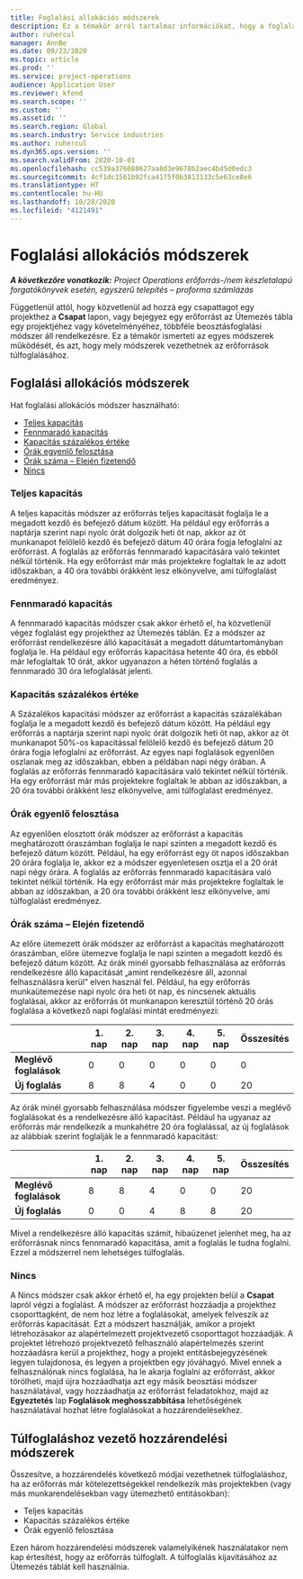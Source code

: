 ```yaml
---
title: Foglalási allokációs módszerek
description: Ez a témakör arról tartalmaz információkat, hogy a foglalási allokációs módszerek hogyan működnek a Project Operations rendszerben.
author: ruhercul
manager: AnnBe
ms.date: 09/23/2020
ms.topic: article
ms.prod: ''
ms.service: project-operations
audience: Application User
ms.reviewer: kfend
ms.search.scope: ''
ms.custom: ''
ms.assetid: ''
ms.search.region: Global
ms.search.industry: Service industries
ms.author: ruhercul
ms.dyn365.ops.version: ''
ms.search.validFrom: 2020-10-01
ms.openlocfilehash: cc539a376088627aa8d3e9678b2aec4bd5d0edc3
ms.sourcegitcommit: 4cf1dc1561b92fca4175f0b3813133c5e63ce8e6
ms.translationtype: HT
ms.contentlocale: hu-HU
ms.lasthandoff: 10/28/2020
ms.locfileid: "4121491"
---
```

# <a name="booking-allocation-methods"></a>Foglalási allokációs módszerek

_**A következőre vonatkozik:** Project Operations erőforrás-/nem készletalapú forgatókönyvek esetén, egyszerű telepítés – proforma számlázás_

Függetlenül attól, hogy közvetlenül ad hozzá egy csapattagot egy projekthez a **Csapat** lapon, vagy bejegyez egy erőforrást az Ütemezés tábla egy projektjéhez vagy követelményéhez, többféle beosztásfoglalási módszer áll rendelkezésre. Ez a témakör ismerteti az egyes módszerek működését, és azt, hogy mely módszerek vezethetnek az erőforrások túlfoglalásához.

## <a name="booking-allocation-methods"></a>Foglalási allokációs módszerek

Hat foglalási allokációs módszer használható:

- [Teljes kapacitás](#full)
- [Fennmaradó kapacitás](#remaining)
- [Kapacitás százalékos értéke](#percentage)
- [Órák egyenlő felosztása](#evenly)
- [Órák száma – Elején fizetendő](#front)
- [Nincs](#none)

### <a name="full-capacity"></a><a name="full"></a>Teljes kapacitás 
A teljes kapacitás módszer az erőforrás teljes kapacitását foglalja le a megadott kezdő és befejező dátum között. Ha például egy erőforrás a naptárja szerint napi nyolc órát dolgozik heti öt nap, akkor az öt munkanapot felölelő kezdő és befejező dátum 40 órára fogja lefoglalni az erőforrást. A foglalás az erőforrás fennmaradó kapacitására való tekintet nélkül történik. Ha egy erőforrást már más projektekre foglaltak le az adott időszakban, a 40 óra további órákként lesz elkönyvelve, ami túlfoglalást eredményez.

### <a name="remaining-capacity"></a><a name="remaining"></a>Fennmaradó kapacitás
A fennmaradó kapacitás módszer csak akkor érhető el, ha közvetlenül végez foglalást egy projekthez az Ütemezés táblán. Ez a módszer az erőforrást rendelkezésre álló kapacitását a megadott dátumtartományban foglalja le. Ha például egy erőforrás kapacitása hetente 40 óra, és ebből már lefoglaltak 10 órát, akkor ugyanazon a héten történő foglalás a fennmaradó 30 óra lefoglalását jelenti.

### <a name="percentage-capacity"></a><a name="percentage"></a>Kapacitás százalékos értéke
A Százalékos kapacitási módszer az erőforrást a kapacitás százalékában foglalja le a megadott kezdő és befejező dátum között. Ha például egy erőforrás a naptárja szerint napi nyolc órát dolgozik heti öt nap, akkor az öt munkanapot 50%-os kapacitással felölelő kezdő és befejező dátum 20 órára fogja lefoglalni az erőforrást. Az egyes napi foglalások egyenlően oszlanak meg az időszakban, ebben a példában napi négy órában. A foglalás az erőforrás fennmaradó kapacitására való tekintet nélkül történik. Ha egy erőforrást már más projektekre foglaltak le abban az időszakban, a 20 óra további órákként lesz elkönyvelve, ami túlfoglalást eredményez.

### <a name="evenly-distribute-hours"></a><a name="evenly"></a>Órák egyenlő felosztása
Az egyenlően elosztott órák módszer az erőforrást a kapacitás meghatározott óraszámban foglalja le napi szinten a megadott kezdő és befejező dátum között. Például, ha egy erőforrást egy öt napos időszakban 20 órára foglalja le, akkor ez a módszer egyenletesen osztja el a 20 órát napi négy órára. A foglalás az erőforrás fennmaradó kapacitására való tekintet nélkül történik. Ha egy erőforrást már más projektekre foglaltak le abban az időszakban, a 20 óra további órákként lesz elkönyvelve, ami túlfoglalást eredményez.

### <a name="front-load-hours"></a><a name="front"></a>Órák száma – Elején fizetendő
Az előre ütemezett órák módszer az erőforrást a kapacitás meghatározott óraszámban, előre ütemezve foglalja le napi szinten a megadott kezdő és befejező dátum között. Az órák minél gyorsabb felhasználása az erőforrás rendelkezésre álló kapacitását „amint rendelkezésre áll, azonnal felhasználásra kerül” elven használ fel. Például, ha egy erőforrás munkaütemezése napi nyolc óra heti öt nap, és nincsenek aktuális foglalásai, akkor az erőforrás öt munkanapon keresztül történő 20 órás foglalása a következő napi foglalási mintát eredményezi: 

|                           |    1. nap    |    2. nap    |    3. nap    |    4. nap    |    5. nap    |    Összesítés    |
|---------------------------|-------------|-------------|-------------|-------------|-------------|-------------|
|    **Meglévő foglalások**    |    0        |    0        |    0        |    0        |    0        |    0        |
|    **Új foglalás**          |    8        |    8        |    4        |    0        |    0        |    20       |

Az órák minél gyorsabb felhasználása módszer figyelembe veszi a meglévő foglalásokat és a rendelkezésre álló kapacitást. Például ha ugyanaz az erőforrás már rendelkezik a munkahétre 20 óra foglalással, az új foglalások az alábbiak szerint foglalják le a fennmaradó kapacitást:

|                     | 1. nap | 2. nap | 3. nap | 4. nap | 5. nap | Összesítés |
|---------------------|-------|-------|-------|-------|-------|-------|
| **Meglévő foglalások** | 8     | 8     | 4     | 0     | 0     | 20    |
| **Új foglalás**       | 0     | 0     | 4     | 8     | 8     | 20    |

Mivel a rendelkezésre álló kapacitás számít, hibaüzenet jelenhet meg, ha az erőforrásnak nincs fennmaradó kapacitása, amit a foglalás le tudna foglalni. Ezzel a módszerrel nem lehetséges túlfoglalás.

### <a name="none"></a><a name="none"></a>Nincs
A Nincs módszer csak akkor érhető el, ha egy projekten belül a **Csapat** lapról végzi a foglalást. A módszer az erőforrást hozzáadja a projekthez csoporttagként, de nem hoz létre a foglalásokat, amelyek felveszik az erőforrás kapacitását. Ezt a módszert használják, amikor a projekt létrehozásakor az alapértelmezett projektvezető csoporttagot hozzáadják. A projektet létrehozó projektvezető felhasználó alapértelmezés szerint hozzáadásra kerül a projekthez, hogy a projekt entitásbejegyzésének legyen tulajdonosa, és legyen a projektben egy jóváhagyó. Mivel ennek a felhasználónak nincs foglalása, ha le akarja foglalni az erőforrást, akkor törölheti, majd újra hozzáadhatja azt egy másik beosztási módszer használatával, vagy hozzáadhatja az erőforrást feladatokhoz, majd az **Egyeztetés** lap **Foglalások meghosszabbítása** lehetőségének használatával hozhat létre foglalásokat a hozzárendelésekhez.

## <a name="allocation-methods-that-lead-to-overbooking"></a>Túlfoglaláshoz vezető hozzárendelési módszerek
Összesítve, a hozzárendelés következő módjai vezethetnek túlfoglaláshoz, ha az erőforrás már kötelezettségekkel rendelkezik más projektekben (vagy más munkarendelésekban vagy ütemezhető entitásokban):

- Teljes kapacitás
- Kapacitás százalékos értéke
- Órák egyenlő felosztása

Ezen három hozzárendelési módszerek valamelyikének használatakor nem kap értesítést, hogy az erőforrás túlfoglalt. A túlfoglalás kijavításához az Ütemezés táblát kell használnia.
